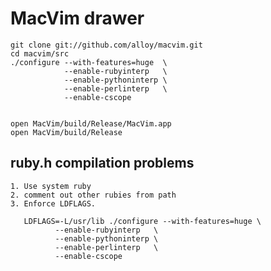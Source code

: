 # MacVim drawer

    git clone git://github.com/alloy/macvim.git
    cd macvim/src
    ./configure --with-features=huge  \
                --enable-rubyinterp   \
                --enable-pythoninterp \
                --enable-perlinterp   \
                --enable-cscope


    open MacVim/build/Release/MacVim.app
    open MacVim/build/Release

## ruby.h compilation problems

    1. Use system ruby
    2. comment out other rubies from path
    3. Enforce LDFLAGS.

       LDFLAGS=-L/usr/lib ./configure --with-features=huge \
              --enable-rubyinterp   \
              --enable-pythoninterp \
              --enable-perlinterp   \
              --enable-cscope

